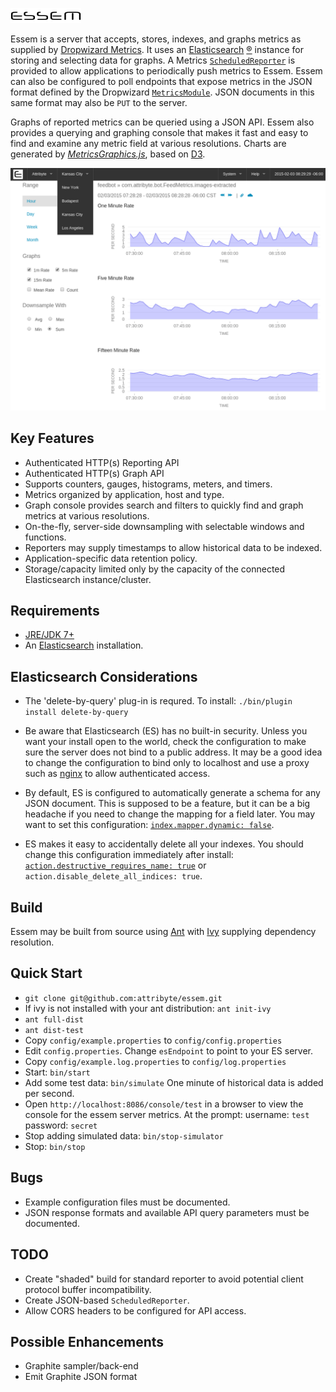![Essem Logo](/console/htdocs/img/essemlogo0.png)

Essem is a server that accepts, stores, indexes, and graphs metrics as supplied
by [Dropwizard Metrics](https://dropwizard.github.io/metrics/3.1.0/). It
uses an [Elasticsearch](http://www.elasticsearch.org/) [&reg;](http://www.elasticsearch.org/trademarks/) instance for storing and selecting data for graphs.
A Metrics [`ScheduledReporter`](https://github.com/dropwizard/metrics/blob/master/metrics-core/src/main/java/com/codahale/metrics/ScheduledReporter.java) is provided
to allow applications to periodically push metrics to Essem.
Essem can also be configured to poll endpoints that expose metrics in the JSON format defined by
the Dropwizard [`MetricsModule`](https://github.com/dropwizard/metrics/blob/master/metrics-json/src/main/java/com/codahale/metrics/json/MetricsModule.java).
JSON documents in this same format may also be `PUT` to the server.

Graphs of reported metrics can be queried using a JSON API. Essem also provides a querying and graphing console
that makes it fast and easy to find and examine any metric field at various resolutions. 
Charts are generated by [*MetricsGraphics.js*](http://metricsgraphicsjs.org/),
based on [D3](http://d3js.org/).

![Essem Logo](/console/htdocs/img/screenshot01.png)

Key Features
------------

* Authenticated HTTP(s) Reporting API
* Authenticated HTTP(s) Graph API
* Supports counters, gauges, histograms, meters, and timers.
* Metrics organized by application, host and type.
* Graph console provides search and filters to quickly find and graph metrics at various resolutions.
* On-the-fly, server-side downsampling with selectable windows and functions.
* Reporters may supply timestamps to allow historical data to be indexed.
* Application-specific data retention policy.
* Storage/capacity limited only by the capacity of the connected Elasticsearch instance/cluster.

Requirements
------------

* [JRE/JDK 7+](http://www.oracle.com/technetwork/java/javase/downloads/index.html)
* An [Elasticsearch](http://www.elasticsearch.org/) installation.

Elasticsearch Considerations
----------------------------

* The 'delete-by-query' plug-in is requred. To install: `./bin/plugin install delete-by-query`

* Be aware that Elasticsearch (ES) has no built-in security. Unless you want your install open to the world, check the configuration
to make sure the server does not bind to a public address. It may be a good idea to change the configuration to
bind only to localhost and use a proxy such as [nginx](http://nginx.org/) to allow authenticated access.

* By default, ES is configured to automatically generate a schema for any JSON document. This is supposed to be
a feature, but it can be a big headache if you need to change the mapping for a field later. You may want to set
this configuration: [`index.mapper.dynamic: false`](http://www.elasticsearch.org/guide/en/elasticsearch/reference/current/mapping-dynamic-mapping.html).

* ES makes it easy to accidentally delete all your indexes. You should change this configuration immediately
after install: [`action.destructive_requires_name: true`](http://www.elasticsearch.org/guide/en/elasticsearch/reference/current/indices-delete-index.html)
or `action.disable_delete_all_indices: true`.

Build
-----

Essem may be built from source using [Ant](http://ant.apache.org/) with [Ivy](http://ant.apache.org/ivy/) supplying
dependency resolution.

Quick Start
-----------

* `git clone git@github.com:attribyte/essem.git`
* If ivy is not installed with your ant distribution: `ant init-ivy`
* `ant full-dist`
* `ant dist-test`
* Copy `config/example.properties` to `config/config.properties`
* Edit `config.properties`. Change `esEndpoint` to point to your ES server.
* Copy `config/example.log.properties` to `config/log.properties`
* Start: `bin/start`
* Add some test data: `bin/simulate` One minute of historical data is added per second.
* Open `http://localhost:8086/console/test` in a browser to view the console for the essem server metrics.
  At the prompt: username: `test` password: `secret`
* Stop adding simulated data: `bin/stop-simulator`
* Stop: `bin/stop`

Bugs
----

* Example configuration files must be documented.
* JSON response formats and available API query parameters must be documented.

TODO
----

* Create "shaded" build for standard reporter to avoid potential client protocol buffer incompatibility.
* Create JSON-based `ScheduledReporter`.
* Allow CORS headers to be configured for API access.

Possible Enhancements
----------------------

* Graphite sampler/back-end
* Emit Graphite JSON format
